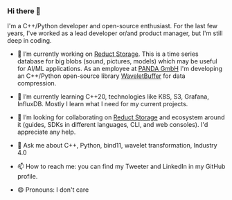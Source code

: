 ### Hi there 👋

I'm a C++/Python developer and open-source enthusiast. For the last few years, I've worked as a lead developer or/and product manager, but I'm still deep in coding. 

- 🔭 I’m currently working on [Reduct Storage](https://reduct-storage.dev). This is a time series database for big blobs (sound, pictures, models) which may be useful for AI/ML applications. As an employee at [PANDA GmbH](https://panda.technology) I'm developing an C++/Python open-source library [WaveletBuffer](https://github.com/panda-official/WaveletBuffer) for data compression.

- 🌱 I’m currently learning C++20, technologies like K8S, S3, Grafana, InfluxDB. Mostly I learn what I need for my current projects. 
- 👯 I’m looking for collaborating on [Reduct Storage](https://github.com/reduct-storage/reduct-storage) and ecosystem around it (guides, SDKs in different languages, CLI, and web consoles). I'd appreciate any help.
- 💬 Ask me about C++, Python, bind11, wavelet transformation, Industry 4.0 
- 📫 How to reach me: you can find my Tweeter and LinkedIn in my GitHub profile.
- 😄 Pronouns: I don't care

